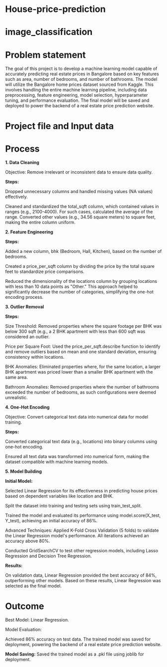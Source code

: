 # House-price-prediction
# image_classification

# Problem statement 
The goal of this project is to develop a machine learning model capable of accurately predicting real estate prices in Bangalore based on key features such as area, number of bedrooms, and number of bathrooms. The model will utilize the Bangalore home prices dataset sourced from Kaggle. This involves handling the entire machine learning pipeline, including data preprocessing, feature engineering, model selection, hyperparameter tuning, and performance evaluation. The final model will be saved and deployed to power the backend of a real estate price prediction website.


# Project file and Input data
 

# Process

**1. Data Cleaning**

Objective: Remove irrelevant or inconsistent data to ensure data quality.

**Steps:**

Dropped unnecessary columns and handled missing values (NA values) effectively.

Cleaned and standardized the total_sqft column, which contained values in ranges (e.g., 2100-4000). For such cases, calculated the average of the range. Converted other values (e.g., 34.56 square meters) to square feet, making the entire column uniform.

**2. Feature Engineering**

**Steps:**

Added a new column, bhk (Bedroom, Hall, Kitchen), based on the number of bedrooms.

Created a price_per_sqft column by dividing the price by the total square feet to standardize price comparisons.

Reduced the dimensionality of the locations column by grouping locations with less than 10 data points as "Other." This approach helped to significantly decrease the number of categories, simplifying the one-hot encoding process.

**3. Outlier Removal**

**Steps:**

Size Threshold: Removed properties where the square footage per BHK was below 300 sqft (e.g., a 2 BHK apartment with less than 600 sqft was considered an outlier.

Price per Square Foot: Used the price_per_sqft.describe function to identify and remove outliers based on mean and one standard deviation, ensuring consistency within locations.

BHK Anomalies: Eliminated properties where, for the same location, a larger BHK apartment was priced lower than a smaller BHK apartment with the same area.

Bathroom Anomalies: Removed properties where the number of bathrooms exceeded the number of bedrooms, as such configurations were deemed unrealistic.

**4. One-Hot Encoding**

Objective: Convert categorical text data into numerical data for model training.

**Steps:**

Converted categorical text data (e.g., locations) into binary columns using one-hot encoding.

Ensured all text data was transformed into numerical form, making the dataset compatible with machine learning models.

**5. Model Building**

**Initial Model:**

Selected Linear Regression for its effectiveness in predicting house prices based on dependent variables like location and BHK.

Split the dataset into training and testing sets using train_test_split.

Trained the model and evaluated its performance using model.score(X_test, Y_test), achieving an initial accuracy of 86%.

Advanced Techniques:
Applied K-Fold Cross Validation (5 folds) to validate the Linear Regression model's performance. All iterations achieved an accuracy above 80%.

Conducted GridSearchCV to test other regression models, including Lasso Regression and Decision Tree Regression.

**Results:**

On validation data, Linear Regression provided the best accuracy of 84%, outperforming other models.
Based on these results, Linear Regression was selected as the final model.

# Outcome
Best Model: Linear Regression.

Model Evaluation:

Achieved 86% accuracy on test data.
The trained model was saved for deployment, powering the backend of a real estate price prediction website.

**Model Saving:**
Saved the trained model as a .pkl file using joblib for deployment.
